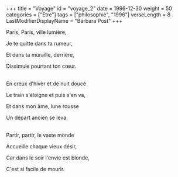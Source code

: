 +++
title = "Voyage"
id = "voyage_2"
date = 1996-12-30
weight = 50
categories = ["Etre"]
tags = ["philosophie", "1996"]
verseLength = 8
LastModifierDisplayName = "Barbara Post"
+++

Paris, Paris, ville lumière,

Je te quitte dans ta rumeur,

Et dans ta muraille, derrière,

Dissimule pourtant ton cœur.

 \
En creux d'hiver et de nuit douce

Le train s'éloigne et puis s'en va,

Et dans mon âme, lune rousse

Un départ ancien se leva.

 \
Partir, partir, le vaste monde

Accueille chaque vieux désir,

Car dans le soir l'envie est blonde,

C'est si facile de mourir.
